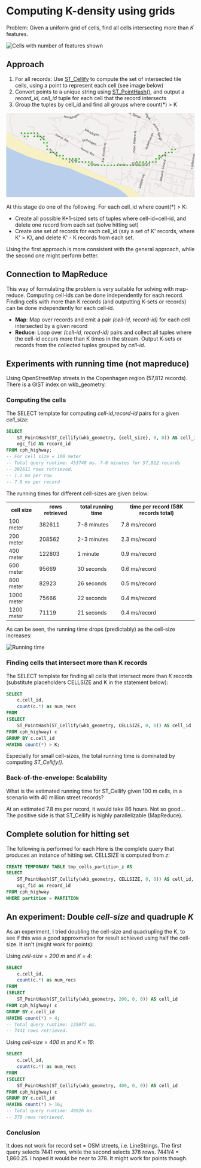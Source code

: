 # Computing K-density using grids

Problem: Given a uniform grid of cells, find all cells intersecting more than *K* features.

![Cells with number of features shown](https://docs.google.com/drawings/d/1blMf8QWoIA8jDU8VrjZ1Hslgx7Erly1AdYrcEc1GqsM/pub?w=339&amp;h=346)

## Approach

1. For all records: Use [ST_Cellify](../stored_procedures/st_cellify.md) to compute the set of intersected tile cells, using a point to represent each cell (see image below)
2. Convert points to a unique string using [ST_PointHash()](../stored_procedures/st_pointhash.md), and output a *record_id, cell_id* tuple for each cell that the record intersects
3. Group the tuples by cell_id and find all groups where count(*) > K

![Cell points](../images/st_cellify.png)

At this stage do one of the following. For each cell_id where count(*) > K:

* Create all possible K+1-sized sets of tuples where cell-id=cell-id, and delete one record from each set (solve hitting set)
* Create one set of records for each cell_id (say a set of K' records, where K' > K), and delete K' - K records from each set.

Using the first approach is more consistent with the general approach, while the second one might perform better.

## Connection to MapReduce

This way of formulating the problem is very suitable for solving with map-reduce. Computing cell-ids can be done independently for each record. Finding cells with more than K records (and outputting K-sets or records) can be done independently for each cell-id.

* **Map**: Map over records and emit a pair *(cell-id, record-id)* for each cell intersected by a given record
* **Reduce**: Loop over *(cell-id, record-id)* pairs and collect all tuples where the cell-id occurs more than K times in the stream. Output K-sets or records from the collected tuples grouped by *cell-id*.

## Experiments with running time (not mapreduce)

Using OpenStreetMap streets in the Copenhagen region (57,812 records). There is a GIST index on wkb_geometry.

### Computing the cells

The SELECT template for computing *cell-id,record-id* pairs for a given *cell_size*:

```sql
SELECT 
	ST_PointHash(ST_Cellify(wkb_geometry, {cell_size}, 0, 0)) AS cell_id, 
	ogc_fid AS record_id
FROM cph_highway;
-- For cell_size = 100 meter
-- Total query runtime: 453740 ms. 7-8 minutes for 57,812 records
-- 382611 rows retrieved.
-- 1.2 ms per row
-- 7.8 ms per record
```

The running times for different cell-sizes are given below:

<table>
	<tr><th>cell size</th><th>rows retrieved</th><th>total running time</th><th>time per record (58K records total)</th></tr>
	<tr><td>100 meter</td><td>382611</td>        <td>7-8  minutes</td>      <td>7.8 ms/record</td></tr>
	<tr><td>200 meter</td><td>208562</td>        <td>2-3 minutes</td>       <td>2.3 ms/record</td></tr>
	<tr><td>400 meter</td><td>122803</td>        <td>1 minute</td>          <td>0.9 ms/record</td></tr>
    <tr><td>600 meter</td><td>95669</td>         <td>30 seconds</td>        <td>0.6 ms/record</td></tr>
    <tr><td>800 meter</td><td>82923</td>         <td>26 seconds</td>        <td>0.5 ms/record</td></tr>
    <tr><td>1000 meter</td><td>75666</td>         <td>22 seconds</td>       <td>0.4 ms/record</td></tr>
    <tr><td>1200 meter</td><td>71119</td>         <td>21 seconds</td>       <td>0.4 ms/record</td></tr>
</table>

As can be seen, the running time drops (predictably) as the cell-size increases:

![Running time](https://raw.github.com/skipperkongen/phd_cvl/master/sql_wiki/images/runningtime_cellify.png?login=skipperkongen&token=aaa44d9bf680b94583f714709bb0ad3b)

### Finding cells that intersect more than K records

The SELECT template for finding all cells that intersect more than *K* records (substitute placeholders CELLSIZE and K in the statement below):

```sql
SELECT 
	c.cell_id, 
	count(c.*) as num_recs 
FROM
(SELECT 
	ST_PointHash(ST_Cellify(wkb_geometry, CELLSIZE, 0, 0)) AS cell_id
FROM cph_highway) c
GROUP BY c.cell_id
HAVING count(*) > K;
``` 

Especially for small cell-sizes, the total running time is dominated by computing *ST_Cellify()*.

### Back-of-the-envelope: Scalability

What is the estimated running time for ST_Cellify given 100 m cells, in a scenario with 40 million street records?

At an estimated 7.8 ms per record, it would take 86 hours. Not so good... The positive side is that ST_Cellify is highly parallelizable (MapReduce).

## Complete solution for hitting set

The following is performed for each 
Here is the complete query that produces an instance of hitting set. CELLSIZE is computed from *z*:

```sql
CREATE TEMPORARY TABLE tmp_cells_partition_z AS 
SELECT 
	ST_PointHash(ST_Cellify(wkb_geometry, CELLSIZE, 0, 0)) AS cell_id,
	ogc_fid as record_id
FROM cph_highway
WHERE partition = PARTITION
```


## An experiment: Double *cell-size* and quadruple *K*

As an experiment, I tried doubling the cell-size and quadrupling the K, to see if this was a good approxmation for result achieved using half the cell-size. It isn't (might work for points):

Using *cell-size* = *200* *m* and *K* = *4*:

```sql
SELECT 
	c.cell_id, 
	count(c.*) as num_recs 
FROM
(SELECT 
	ST_PointHash(ST_Cellify(wkb_geometry, 200, 0, 0)) AS cell_id
FROM cph_highway) c
GROUP BY c.cell_id
HAVING count(*) > 4;
-- Total query runtime: 135977 ms.
-- 7441 rows retrieved.
```

Using *cell-size* = *400* *m* and *K* = *16*:

```sql
SELECT 
	c.cell_id, 
	count(c.*) as num_recs 
FROM
(SELECT 
	ST_PointHash(ST_Cellify(wkb_geometry, 400, 0, 0)) AS cell_id
FROM cph_highway) c
GROUP BY c.cell_id
HAVING count(*) > 16;
-- Total query runtime: 49926 ms.
-- 378 rows retrieved.
```

### Conclusion

It does not work for record set = OSM streets, i.e. LineStrings. The first query selects 7441 rows, while the second selects 378 rows. 7441/4 = 1,860.25. I hoped it would be near to 378. It might work for points though.






